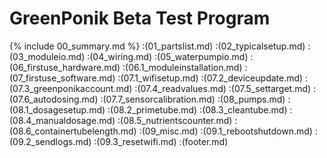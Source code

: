 # GreenPonik Beta Test Program

{% include 00_summary.md %}
:(01_partslist.md)
:(02_typicalsetup.md)
:(03_moduleio.md)
:(04_wiring.md)
:(05_waterpumpio.md)
:(06_firstuse_hardware.md)
:(06.1_moduleinstallation.md)
:(07_firstuse_software.md)
:(07.1_wifisetup.md)
:(07.2_deviceupdate.md)
:(07.3_greenponikaccount.md)
:(07.4_readvalues.md)
:(07.5_settarget.md)
:(07.6_autodosing.md)
:(07.7_sensorcalibration.md)
:(08_pumps.md)
:(08.1_dosagesetup.md)
:(08.2_primetube.md)
:(08.3_cleantube.md)
:(08.4_manualdosage.md)
:(08.5_nutrientscounter.md)
:(08.6_containertubelength.md)
:(09_misc.md)
:(09.1_rebootshutdown.md)
:(09.2_sendlogs.md)
:(09.3_resetwifi.md)
:(footer.md)
